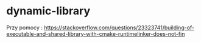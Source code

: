 # dynamic-library


Przy pomocy :
https://stackoverflow.com/questions/23323741/building-of-executable-and-shared-library-with-cmake-runtimelinker-does-not-fin